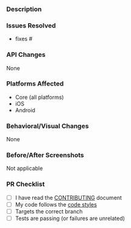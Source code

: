 <!-- WAIT! 
     Before you submit this PR, make sure you're building on and targeting the right branch!

     PLEASE DELETE THE ALL THESE COMMENTS BEFORE SUBMITTING! THANKS!!!
 -->
### Description

<!-- Describe your changes here. If you're fixing a regression, please also include a link to the commit that first introduced this issue, if possible. -->

### Issues Resolved
<!-- Please use the format "fixes #xxxx" for each issue this PR addresses -->

- fixes #

### API Changes
<!-- List all API changes here (or just put None), example:

Added:
 - bool FakeControl.MakeShiny { get; set; } //Bindable Property
 - void FakeControl.Clear ();

Changed:
 - object FakeControl.MakeShiny => FakeControl FakeControl.MakeShiny
 
 Removed:
 - object FakeControl.MakeShiny => FakeControl FakeControl.MakeShiny
 
 -->
 
 None

### Platforms Affected
<!-- Please list all platforms affected by these changes -->

- Core (all platforms)
- iOS
- Android

### Behavioral/Visual Changes
<!-- Describe any changes that may change how a user's app behaves or appears when upgrading to this version of the codebase. -->

None

### Before/After Screenshots
<!-- If possible, take a screenshot of your test case before these changes were made and another screenshot after the changes were made to show possible visual changes. -->

Not applicable

### PR Checklist
<!-- To be completed by reviewers -->
<!-- Go over all the following points, and put an `x` in all the boxes that apply. -->

- [ ] I have read the [CONTRIBUTING](https://github.com/Softeq/XToolkit.WhiteLabel/blob/master/.github/CONTRIBUTING.md) document
- [ ] My code follows the [code styles](https://github.com/Softeq/dotnet-guidelines)
- [ ] Targets the correct branch
- [ ] Tests are passing (or failures are unrelated)
